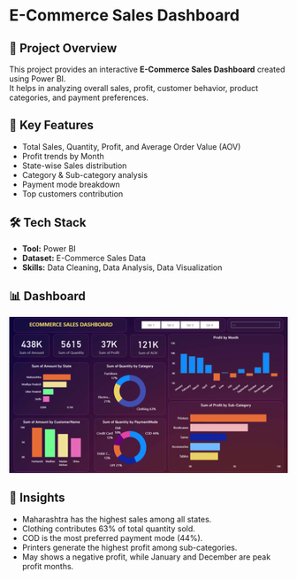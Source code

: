# E-Commerce Sales Dashboard

## 📌 Project Overview
This project provides an interactive **E-Commerce Sales Dashboard** created using Power BI.  
It helps in analyzing overall sales, profit, customer behavior, product categories, and payment preferences.

## 🔑 Key Features
- Total Sales, Quantity, Profit, and Average Order Value (AOV)
- Profit trends by Month
- State-wise Sales distribution
- Category & Sub-category analysis
- Payment mode breakdown
- Top customers contribution

## 🛠️ Tech Stack
- **Tool:** Power BI
- **Dataset:** E-Commerce Sales Data
- **Skills:** Data Cleaning, Data Analysis, Data Visualization

## 📊 Dashboard
![Screenshot](Screenshot2.png.png)


## 🚀 Insights
- Maharashtra has the highest sales among all states.
- Clothing contributes 63% of total quantity sold.
- COD is the most preferred payment mode (44%).
- Printers generate the highest profit among sub-categories.
- May shows a negative profit, while January and December are peak profit months.
